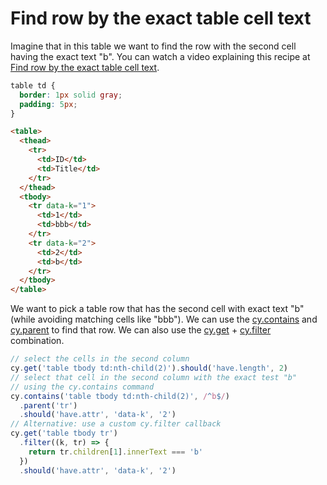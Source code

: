# Find row by the exact table cell text

<!-- fiddle Table cell -->

Imagine that in this table we want to find the row with the second cell having the exact text "b". You can watch a video explaining this recipe at [Find row by the exact table cell text](https://youtu.be/ag8dClTP-kw).

```css
table td {
  border: 1px solid gray;
  padding: 5px;
}
```

```html hide
<table>
  <thead>
    <tr>
      <td>ID</td>
      <td>Title</td>
    </tr>
  </thead>
  <tbody>
    <tr data-k="1">
      <td>1</td>
      <td>bbb</td>
    </tr>
    <tr data-k="2">
      <td>2</td>
      <td>b</td>
    </tr>
  </tbody>
</table>
```

We want to pick a table row that has the second cell with exact text "b" (while avoiding matching cells like "bbb"). We can use the [cy.contains](https://on.cypress.io/contains) and [cy.parent](https://on.cypress.io/parent) to find that row. We can also use the [cy.get](https://on.cypress.io/get) + [cy.filter](https://on.cypress.io/filter) combination.

```js
// select the cells in the second column
cy.get('table tbody td:nth-child(2)').should('have.length', 2)
// select that cell in the second column with the exact test "b"
// using the cy.contains command
cy.contains('table tbody td:nth-child(2)', /^b$/)
  .parent('tr')
  .should('have.attr', 'data-k', '2')
// Alternative: use a custom cy.filter callback
cy.get('table tbody tr')
  .filter((k, tr) => {
    return tr.children[1].innerText === 'b'
  })
  .should('have.attr', 'data-k', '2')
```

<!-- fiddle-end -->
